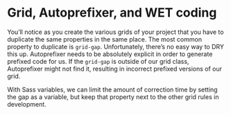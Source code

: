 # Grid, Autoprefixer, and WET coding  
  
You’ll notice as you create the various grids of your project that you have to duplicate the same properties in the same place. The most common property to duplicate is `grid-gap`. Unfortunately, there’s no easy way to DRY this up. Autoprefixer needs to be absolutely explicit in order to generate prefixed code for us. If the `grid-gap` is outside of our grid class, Autoprefixer might not find it, resulting in incorrect prefixed versions of our grid.  
  
With Sass variables, we can limit the amount of correction time by setting the gap as a variable, but keep that property next to the other grid rules in development.  
  
